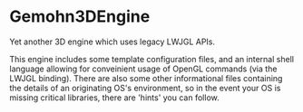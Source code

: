 # Gemohn3DEngine
Yet another 3D engine which uses legacy LWJGL APIs.

This engine includes some template configuration files, and an internal shell language allowing for conveinient usage of OpenGL commands (via the LWJGL binding). There are also some other informational files containing the details of an originating OS's environment, so in the event your OS is missing critical libraries, there are 'hints' you can follow.
